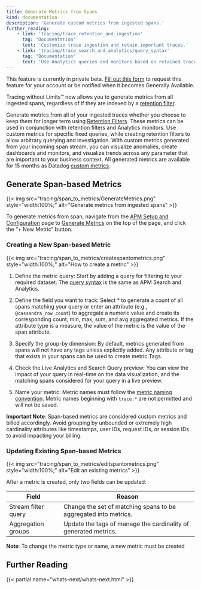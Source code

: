 ```yaml
---
title: Generate Metrics from Spans
kind: documentation
description: 'Generate custom metrics from ingested spans.'
further_reading:
    - link: 'tracing/trace_retention_and_ingestion'
      tag: "Documentation"
      text: 'Customize trace ingestion and retain important traces.'
    - link: 'tracing/trace_search_and_analytics/query_syntax'
      tag: "Documentation"
      text: 'Use Analytics queries and monitors based on retained traces.'
---
```

<div class="alert alert-warning">
This feature is currently in private beta. <a href="https://docs.datadoghq.com/help/">Fill out this form</a> to request this feature for your account or be notified when it becomes Generally Available.
</div>

Tracing without Limits™ now allows you to generate metrics from all ingested spans, regardless of if they are indexed by a [retention filter][1].

Generate metrics from all of your ingested traces whether you choose to keep them for longer term using [Retention Filters][1]. These metrics can be used in conjunction with retention filters and Analytics monitors.  Use custom metrics for specific fixed queries, while creating retention filters to allow arbitrary querying and investigation.  With custom metrics generated from your incoming span stream, you can visualize anomalies, create dashboards and monitors, and visualize trends across any parameter that are important to your business context. All generated metrics are available for 15 months as Datadog [custom metrics][2].

## Generate Span-based Metrics

{{< img src="tracing/span_to_metrics/GenerateMetrics.png" style="width:100%;" alt="Generate metrics from ingested spans" >}}

To generate metrics from span, navigate from the [APM Setup and Configuration][3] page to [Generate Metrics][4] on the top of the page, and click the “+ New Metric” button.

### Creating a New Span-based Metric

{{< img src="tracing/span_to_metrics/createspantometrics.png" style="width:100%;" alt="How to create a metric" >}}

1. Define the metric query: Start by adding a query for filtering to your required dataset. The [query syntax][5] is the same as APM Search and Analytics.

1. Define the field you want to track: Select * to generate a count of all spans matching your query or enter an attribute (e.g., `@cassandra_row_count`) to aggregate a numeric value and create its corresponding count, min, max, sum, and avg aggregated metrics. If the attribute type is a measure, the value of the metric is the value of the span attribute.

1. Specify the group-by dimension: By default, metrics generated from spans will not have any tags unless explicitly added. Any attribute or tag that exists in your spans can be used to create metric Tags.

1. Check the Live Analytics and Search Query preview: You can view the impact of your query in real-time on the data visualization, and the matching spans considered for your query in a live preview.

1. Name your metric: Metric names must follow the [metric naming convention][6]. Metric names beginning with `trace.*` are not permitted and will not be saved.

**Important Note**: Span-based metrics are considered custom metrics and billed accordingly. Avoid grouping by unbounded or extremely high cardinality attributes like timestamps, user IDs, request IDs, or session IDs to avoid impacting your billing.

### Updating Existing Span-based Metrics

{{< img src="tracing/span_to_metrics/editspantometrics.png" style="width:100%;" alt="Edit an existing metrics" >}}

After a metric is created, only two fields can be updated:

| Field                                 | Reason                                                                                                             |
|----------------------------------------|-------------------------------------------------------------------------------------------------------------------------|
| Stream filter query                  | Change the set of matching spans to be aggregated into metrics.            |
| Aggregation groups             | Update the tags of manage the cardinality of generated metrics.                                                     |

**Note**: To change the metric type or name, a new metric must be created

## Further Reading

{{< partial name="whats-next/whats-next.html" >}}


[1]: /tracing/trace_retention_and_ingestion
[2]: https://docs.datadoghq.com/developers/metrics/#overview
[3]: https://app.datadoghq.com/apm/getting-started
[4]: https://app.datadoghq.com/apm/traces/generate-metrics
[5]: /tracing/trace_search_and_analytics/query_syntax/
[6]: /developers/metrics/#naming-metrics
